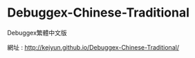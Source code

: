 Debuggex-Chinese-Traditional
============================

Debuggex繁體中文版

網址 : http://kejyun.github.io/Debuggex-Chinese-Traditional/

